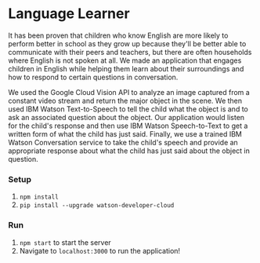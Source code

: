 # Language Learner

It has been proven that children who know English are more likely to perform better in school as they grow up because they'll be better able to communicate with their peers and teachers, but there are often households where English is not spoken at all. We made an application that engages children in English while helping them learn about their surroundings and how to respond to certain questions in conversation.

We used the Google Cloud Vision API to analyze an image captured from a constant video stream and return the major object in the scene. We then used IBM Watson Text-to-Speech to tell the child what the object is and to ask an associated question about the object. Our application would listen for the child's response and then use IBM Watson Speech-to-Text to get a written form of what the child has just said. Finally, we use a trained IBM Watson Conversation service to take the child's speech and provide an appropriate response about what the child has just said about the object in question.

### Setup
1. `npm install`
2. `pip install --upgrade watson-developer-cloud`

### Run
1. `npm start` to start the server
2. Navigate to `localhost:3000` to run the application!
